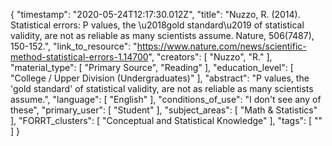 {
    "timestamp": "2020-05-24T12:17:30.012Z",
    "title": "Nuzzo, R. (2014). Statistical errors: P values, the \u2018gold standard\u2019 of statistical validity, are not as reliable as many scientists assume. Nature, 506(7487), 150-152.",
    "link_to_resource": "https://www.nature.com/news/scientific-method-statistical-errors-1.14700",
    "creators": [
        "Nuzzo",
        "R."
    ],
    "material_type": [
        "Primary Source",
        "Reading"
    ],
    "education_level": [
        "College / Upper Division (Undergraduates)"
    ],
    "abstract": "P values, the 'gold standard' of statistical validity, are not as reliable as many scientists assume.",
    "language": [
        "English"
    ],
    "conditions_of_use": "I don't see any of these",
    "primary_user": [
        "Student"
    ],
    "subject_areas": [
        "Math & Statistics"
    ],
    "FORRT_clusters": [
        "Conceptual and Statistical Knowledge"
    ],
    "tags": [
        ""
    ]
}